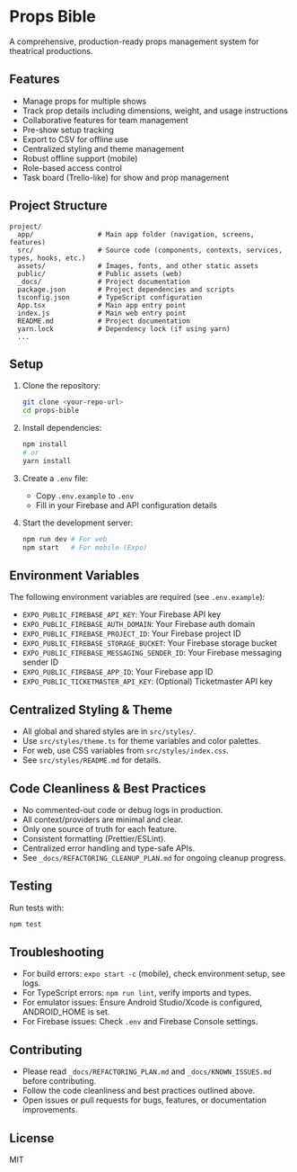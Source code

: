 # Props Bible

A comprehensive, production-ready props management system for theatrical productions.

## Features

- Manage props for multiple shows
- Track prop details including dimensions, weight, and usage instructions
- Collaborative features for team management
- Pre-show setup tracking
- Export to CSV for offline use
- Centralized styling and theme management
- Robust offline support (mobile)
- Role-based access control
- Task board (Trello-like) for show and prop management

## Project Structure

```
project/
  app/                # Main app folder (navigation, screens, features)
  src/                # Source code (components, contexts, services, types, hooks, etc.)
  assets/             # Images, fonts, and other static assets
  public/             # Public assets (web)
  _docs/              # Project documentation
  package.json        # Project dependencies and scripts
  tsconfig.json       # TypeScript configuration
  App.tsx             # Main app entry point
  index.js            # Main web entry point
  README.md           # Project documentation
  yarn.lock           # Dependency lock (if using yarn)
  ...
```

## Setup

1. Clone the repository:
   ```bash
   git clone <your-repo-url>
   cd props-bible
   ```

2. Install dependencies:
   ```bash
   npm install
   # or
   yarn install
   ```

3. Create a `.env` file:
   - Copy `.env.example` to `.env`
   - Fill in your Firebase and API configuration details

4. Start the development server:
   ```bash
   npm run dev # For web
   npm start   # For mobile (Expo)
   ```

## Environment Variables

The following environment variables are required (see `.env.example`):

- `EXPO_PUBLIC_FIREBASE_API_KEY`: Your Firebase API key
- `EXPO_PUBLIC_FIREBASE_AUTH_DOMAIN`: Your Firebase auth domain
- `EXPO_PUBLIC_FIREBASE_PROJECT_ID`: Your Firebase project ID
- `EXPO_PUBLIC_FIREBASE_STORAGE_BUCKET`: Your Firebase storage bucket
- `EXPO_PUBLIC_FIREBASE_MESSAGING_SENDER_ID`: Your Firebase messaging sender ID
- `EXPO_PUBLIC_FIREBASE_APP_ID`: Your Firebase app ID
- `EXPO_PUBLIC_TICKETMASTER_API_KEY`: (Optional) Ticketmaster API key

## Centralized Styling & Theme

- All global and shared styles are in `src/styles/`.
- Use `src/styles/theme.ts` for theme variables and color palettes.
- For web, use CSS variables from `src/styles/index.css`.
- See `src/styles/README.md` for details.

## Code Cleanliness & Best Practices

- No commented-out code or debug logs in production.
- All context/providers are minimal and clear.
- Only one source of truth for each feature.
- Consistent formatting (Prettier/ESLint).
- Centralized error handling and type-safe APIs.
- See `_docs/REFACTORING_CLEANUP_PLAN.md` for ongoing cleanup progress.

## Testing

Run tests with:
```bash
npm test
```

## Troubleshooting

- For build errors: `expo start -c` (mobile), check environment setup, see logs.
- For TypeScript errors: `npm run lint`, verify imports and types.
- For emulator issues: Ensure Android Studio/Xcode is configured, ANDROID_HOME is set.
- For Firebase issues: Check `.env` and Firebase Console settings.

## Contributing

- Please read `_docs/REFACTORING_PLAN.md` and `_docs/KNOWN_ISSUES.md` before contributing.
- Follow the code cleanliness and best practices outlined above.
- Open issues or pull requests for bugs, features, or documentation improvements.

## License

MIT